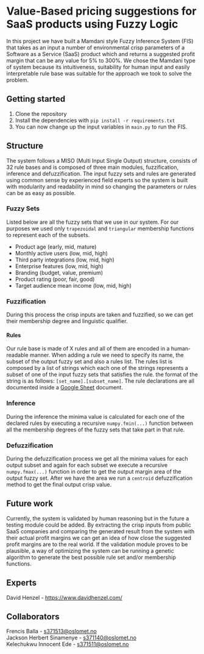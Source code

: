 # Value-Based pricing suggestions for SaaS products using Fuzzy Logic

In this project we have built a Mamdani style Fuzzy Inference System (FIS) that takes as an input a number of environmental crisp parameters of a Software as a Service (SaaS) product which and returns a suggested profit margin that can be any value for 5% to 300%. We chose the Mamdani type of system because its intuitiveness, suitability for human input and easily interpretable rule base was suitable for the approach we took to solve the problem.

## Getting started

1. Clone the repository
2. Install the dependencies with `pip install -r requirements.txt`
3. You can now change up the input variables in `main.py` to run the FIS.

## Structure

The system follows a MISO (Multi Input Single Output) structure, consists of 32 rule bases and is composed of three main modules, fuzzification, inference and defuzzification. The input fuzzy sets and rules are generated using common sense by experienced field experts so the system is built with modularity and readability in mind so changing the parameters or rules can be as easy as possible.

### Fuzzy Sets

Listed below are all the fuzzy sets that we use in our system. For our purposes we used only `trapezoidal` and `triangular` membership functions to represent each of the subsets.

* Product age (early, mid, mature)
* Monthly active users (low, mid, high)
* Third party integrations (low, mid, high)
* Enterprise features (low, mid, high)
* Branding (budget, value, premium)
* Product rating (poor, fair, good)
* Target audience mean income (low, mid, high)

### Fuzzification

During this process the crisp inputs are taken and fuzzified, so we can get their membership degree and linguistic qualifier.

#### Rules

Our rule base is made of X rules and all of them are encoded in a human-readable manner. When adding a rule we need to specify its name, the subset of the output fuzzy set and also a rules list. The rules list is composed by a list of strings which each one of the strings represents a subset of one of the input fuzzy sets that satisfies the rule. the format of the string is as follows: `[set_name].[subset_name]`. The rule declarations are all documented inside a [Google Sheet](https://docs.google.com/spreadsheets/d/189TuTApM-iDm14cHHxfbSh8yGliFTGe7V4G-6Hky6bg/edit?usp=sharing) document. 

### Inference

During the inference the minima value is calculated for each one of the declared rules by executing a recursive `numpy.fmin(...)` function between all the membership degrees of the fuzzy sets that take part in that rule.

### Defuzzification

During the defuzzification process we get all the minima values for each output subset and again for each subset we execute a recursive `numpy.fmax(...)` function in order to get the output margin area of the output fuzzy set. After we have the area we run a `centroid` defuzzification method to get the final output crisp value.

## Future work

Currently, the system is validated by human reasoning but in the future a testing module could be added. By extracting the crisp inputs from public SaaS companies and comparing the generated result from the system with their actual profit margins we can get an idea of how close the suggested profit margins are to the real world. If the validation module proves to be plausible, a way of optimizing the system can be running a genetic algorithm to generate the best possible rule set and/or membership functions.

## Experts

David Henzel - https://www.davidhenzel.com/

## Collaborators

Frencis Balla - s371513@oslomet.no\
Jackson Herbert Sinamenye - s371140@oslomet.no\
Kelechukwu Innocent Ede - s371511@oslomet.no
